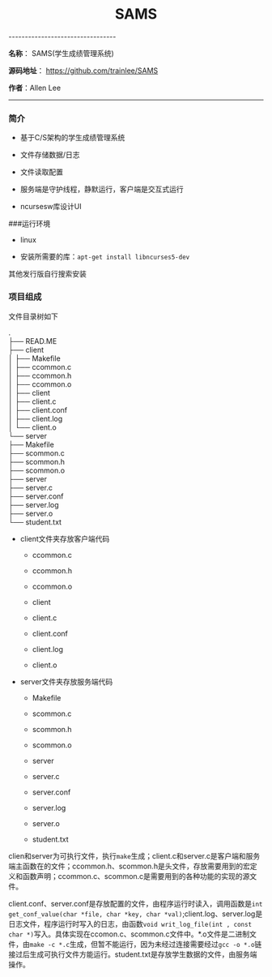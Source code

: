 <h1 style="text-align:center">SAMS</h1>
---------------------------------



**名称**： SAMS(学生成绩管理系统)

**源码地址**：  https://github.com/trainlee/SAMS

 **作者**：Allen Lee



----------



### 简介

* 基于C/S架构的学生成绩管理系统

* 文件存储数据/日志

* 文件读取配置

* 服务端是守护线程，静默运行，客户端是交互式运行

* ncursesw库设计UI

  

###运行环境

* linux

* 安装所需要的库：``apt-get install libncurses5-dev``

其他发行版自行搜索安装



### 项目组成

文件目录树如下

.<br>
├── READ.ME<br>
├── client<br>
│   ├── Makefile<br>
│   ├── ccommon.c<br>
│   ├── ccommon.h<br>
│   ├── ccommon.o<br>
│   ├── client<br>
│   ├── client.c<br>
│   ├── client.conf<br>
│   ├── client.log<br>
│   └── client.o<br>
└── server<br>
    ├── Makefile<br>
    ├── scommon.c<br>
    ├── scommon.h<br>
    ├── scommon.o<br>
    ├── server<br>
    ├── server.c<br>
    ├── server.conf<br>
    ├── server.log<br>
    ├── server.o<br>
    └── student.txt<br>



* client文件夹存放客户端代码

  * ccommon.c

  * ccommon.h

  * ccommon.o

  * client

  * client.c

  * client.conf

  * client.log

  * client.o

* server文件夹存放服务端代码

  * Makefile

  * scommon.c

  * scommon.h

  * scommon.o

  * server

  * server.c

  * server.conf

  * server.log

  * server.o

  * student.txt



​		clien和server为可执行文件，执行``make``生成；client.c和server.c是客户端和服务端主函数在的文件；ccommon.h、scommon.h是头文件，存放需要用到的宏定义和函数声明；ccommon.c、scommon.c是需要用到的各种功能的实现的源文件。

​		client.conf、server.conf是存放配置的文件，由程序运行时读入，调用函数是``int get_conf_value(char *file, char *key, char *val)``;client.log、server.log是日志文件，程序运行时写入的日志，由函数``void writ_log_file(int , const char *)``写入。具体实现在ccomon.c、scommon.c文件中。*.o文件是二进制文件，由``make -c *.c``生成，但暂不能运行，因为未经过连接需要经过``gcc -o *.o``链接过后生成可执行文件方能运行。student.txt是存放学生数据的文件，由服务端操作。
